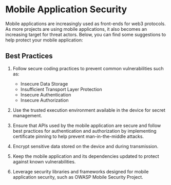 # Mobile Application Security

Mobile applications are increasingly used as front-ends for web3 protocols. As more projects are using mobile applications, it also becomes an increasing target for threat actors. Below, you can find some suggestions to help protect your mobile application:

## Best Practices

1. Follow secure coding practices to prevent common vulnerabilities such as:
    - Insecure Data Storage
    - Insufficient Transport Layer Protection
    - Insecure Authentication
    - Insecure Authorization

2. Use the trusted execution environment available in the device for secret management.
3. Ensure that APIs used by the mobile application are secure and follow best practices for authentication and authorization by implementing certificate pinning to help prevent man-in-the-middle attacks.
4. Encrypt sensitive data stored on the device and during transmission.
5. Keep the mobile application and its dependencies updated to protect against known vulnerabilities.
6. Leverage security libraries and frameworks designed for mobile application security, such as OWASP Mobile Security Project.
